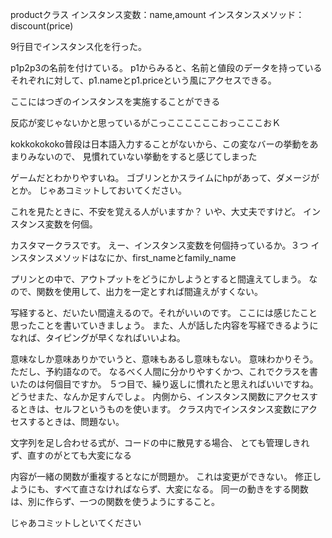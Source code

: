 productクラス
 インスタンス変数：name,amount
 インスタンスメソッド：discount(price)

 9行目でインスタンス化を行った。

 p1p2p3の名前を付けている。
p1からみると、名前と値段のデータを持っている
それぞれに対して、p1.nameとp1.priceという風にアクセスできる。

ここにはつぎのインスタンスを実施することができる

反応が変じゃないかと思っているがこっここここここおっこここおＫ

kokkokokoko普段は日本語入力することがないから、この変なバーの挙動をあまりみないので、
見慣れていない挙動をすると感じてしまった

ゲームだとわかりやすいね。
ゴブリンとかスライムにhpがあって、ダメージがとか。
じゃあコミットしておいてください。

これを見たときに、不安を覚える人がいますか？
いや、大丈夫ですけど。
インスタンス変数を何個。

カスタマークラスです。
えー、インスタンス変数を何個持っているか。３つ
インスタンスメソッドはなにか、first_nameとfamily_name

プリンとの中で、アウトプットをどうにかしようとすると間違えてしまう。
なので、関数を使用して、出力を一定とすれば間違えがすくない。

写経すると、だいたい間違えるので。それがいいのです。
ここには感じたこと思ったことを書いていきましょう。
また、人が話した内容を写経できるようになれば、タイピングが早くなればいいよね。

意味なしか意味ありかでいうと、意味もあるし意味もない。
意味わかりそう。ただし、予約語なので。
なるべく人間に分かりやすくかつ、これでクラスを書いたのは何個目ですか。
５つ目で、繰り返しに慣れたと思えればいいですね。
どうせまた、なんか足すんでしょ。
内側から、インスタンス関数にアクセスするときは、セルフというものを使います。
クラス内でインスタンス変数にアクセスするときは、問題ない。

文字列を足し合わせる式が、コードの中に散見する場合、
とても管理しきれず、直すのがとても大変になる

内容が一緒の関数が重複するとなにが問題か。
これは変更ができない。
修正しようにも、すべて直さなければならず、大変になる。
同一の動きをする関数は、別に作らず、一つの関数を使うようにすること。

じゃあコミットしといてください
